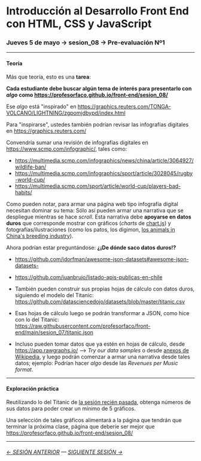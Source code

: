 # Introducción al Desarrollo Front End con HTML, CSS y JavaScript

### Jueves 5 de mayo → sesion_08 → Pre-evaluación Nº1

- - - - - - - - 

#### Teoría

Más que teoría, esto es una **tarea**: 

**Cada estudiante debe buscar algún tema de interés para presentarlo con *algo* como https://profesorfaco.github.io/front-end/sesion_08/**

Ese *algo* está "inspirado" en https://graphics.reuters.com/TONGA-VOLCANO/LIGHTNING/zgpomjdbypd/index.html

Para "inspirarse", ustedes también podrían revisar las infografías digitales en https://graphics.reuters.com/

Convendría sumar una revisión de infografías digitales en https://www.scmp.com/infographic/, tales como: 

- https://multimedia.scmp.com/infographics/news/china/article/3064927/wildlife-ban/
- https://multimedia.scmp.com/infographics/sport/article/3028045/rugby-world-cup/
- https://multimedia.scmp.com/sport/article/world-cup/players-bad-habits/

Como pueden notar, para armar una página web tipo infografía digital necesitan dominar su tema: Sólo así pueden armar una narrativa que se despliegue mientras se hace *scroll*. Esta narrativa debe **apoyarse en datos duros** que corresponde mostrar con gráficos (*charts* de [chart.js](https://www.chartjs.org/)) y fotografías/ilustraciones (como los patos, los digimon, [los animals in China's breeding industry](https://multimedia.scmp.com/infographics/news/china/article/3064927/wildlife-ban/)).

Ahora podrían estar preguntándose: **¿¡De dónde saco datos duros!?**

- https://github.com/jdorfman/awesome-json-datasets#awesome-json-datasets-

- https://github.com/juanbrujo/listado-apis-publicas-en-chile

- También pueden construir sus propias hojas de cálculo con datos duros, siguiendo el modelo del Titanic: https://github.com/datasciencedojo/datasets/blob/master/titanic.csv

- Esas hojas de cálculo luego se podrán transformar a JSON, como hice con lo del Titanic: https://raw.githubusercontent.com/profesorfaco/front-end/main/sesion_07/titanic.json

- Incluso pueden tomar datos que ya estén en hojas de cálculo, desde https://app.rawgraphs.io/ --> *Try our data samples* o desde [anexos de Wikipedia](https://es.wikipedia.org/wiki/Categor%C3%ADa:Anexos:Chile), y luego podrán comenzar a armar una narrativa desde tales datos; ejemplo: Podrían hacer *algo* desde las *Revenues per Music format*.

- - - - - - - - 

#### Exploración práctica

Reutilizando lo del Titanic de [la sesión recién pasada](https://profesorfaco.github.io/front-end/sesion_07/), obtenga números de sus datos para poder crear un mínimo de 5 gráficos.

Una selección de tales gráficos alimentará a la página que tendrán que terminar la próxima clase, página que deberíe ser mejor que https://profesorfaco.github.io/front-end/sesion_08/

- - - - - - - - - - - - -

###### [← SESIÓN ANTERIOR](https://github.com/profesorfaco/front-end/tree/main/sesion_07) — [SIGUIENTE SESIÓN →](https://github.com/profesorfaco/front-end/tree/main/sesion_09)
